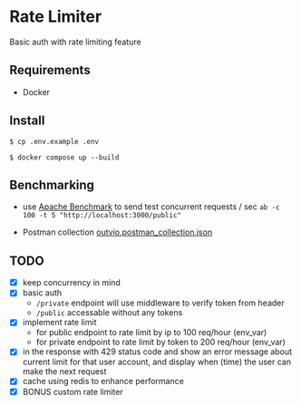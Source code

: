 # Rate Limiter
Basic auth with rate limiting feature

## Requirements

- Docker

## Install
```
$ cp .env.example .env

$ docker compose up --build
```

## Benchmarking
- use [Apache Benchmark](https://httpd.apache.org/docs/2.4/programs/ab.html) to send test concurrent requests / sec
`ab -c 100 -t 5 "http://localhost:3000/public"`

- Postman collection [outvio.postman_collection.json](https://github.com/aa-ahmed-aa/rate-limiter/blob/master/outvio.postman_collection.json)

## TODO

- [x] keep concurrency in mind
- [x] basic auth
  - `/private` endpoint will use middleware to verify token from header
  - `/public` accessable without any tokens
- [x] implement rate limit
  - for public endpoint to rate limit by ip to 100 req/hour (env_var)
  - for private endpoint to rate limit by token to 200 req/hour (env_var)
- [x] in the response with 429 status code and show an error message about current limit for that user account, and display when (time) the user can make the next request
- [x] cache using redis to enhance performance
- [x] BONUS custom rate limiter
